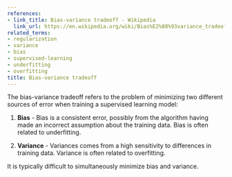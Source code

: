 ```yaml
---
references:
- link_title: Bias-variance tradeoff - Wikipedia
  link_url: https://en.wikipedia.org/wiki/Bias%E2%80%93variance_tradeoff
related_terms:
- regularization
- variance
- bias
- supervised-learning
- underfitting
- overfitting
title: Bias-variance tradeoff
---
```

The bias-variance tradeoff refers to the problem of minimizing two different sources of error
when training a supervised learning model:

1. **Bias** - Bias is a consistent error, possibly from the algorithm having
made an incorrect assumption about the training data. Bias is often related to underfitting.

2. **Variance** - Variances comes from a high sensitivity to differences in training data.
Variance is often related to overfitting.

It is typically difficult to simultaneously minimize bias and variance.